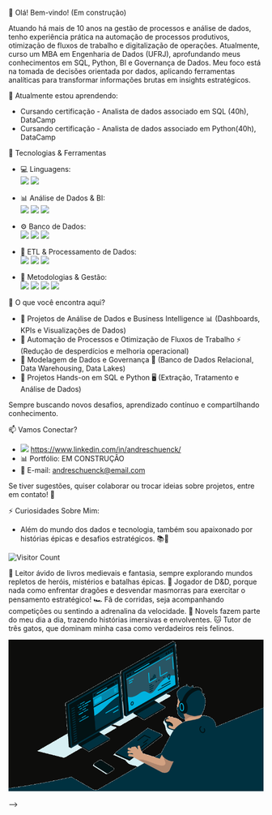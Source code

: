 👋 Olá! Bem-vindo! (Em construção) 

Atuando há mais de 10 anos na gestão de processos e análise de dados, tenho experiência prática na automação de processos produtivos, otimização de fluxos de trabalho e digitalização de operações. Atualmente, curso um MBA em Engenharia de Dados (UFRJ), aprofundando meus conhecimentos em SQL, Python, BI e Governança de Dados. Meu foco está na tomada de decisões orientada por dados, aplicando ferramentas analíticas para transformar informações brutas em insights estratégicos.

🌱 Atualmente estou aprendendo:
- Cursando certificação - Analista de dados associado em SQL (40h), DataCamp
- Cursando certificação - Analista de dados associado em Python(40h), DataCamp

🔧 Tecnologias & Ferramentas  

- 💻 Linguagens:  
  <img src="https://img.shields.io/badge/Python-3776AB?style=for-the-badge&logo=python&logoColor=white" height="20">    <img src="https://img.shields.io/badge/SQL-CC2927?style=for-the-badge&logo=postgresql&logoColor=white" height="20">  

- 📊 Análise de Dados & BI:  
  <img src="https://img.shields.io/badge/Power%20BI-F2C811?style=for-the-badge&logo=power%20bi&logoColor=black" height="20">    <img src="https://img.shields.io/badge/Google%20Data%20Studio-4285F4?style=for-the-badge&logo=google%20analytics&logoColor=white" height="20">    <img src="https://img.shields.io/badge/Microsoft%20Excel-217346?style=for-the-badge&logo=microsoft-excel&logoColor=white" height="20">  

- ⚙️ Banco de Dados:  
  <img src="https://img.shields.io/badge/SQL%20Server-CC2927?style=for-the-badge&logo=microsoft%20sql%20server&logoColor=white" height="20">    <img src="https://img.shields.io/badge/PostgreSQL-336791?style=for-the-badge&logo=postgresql&logoColor=white" height="20">    <img src="https://img.shields.io/badge/MySQL-4479A1?style=for-the-badge&logo=mysql&logoColor=white" height="20">  

- 🔄 ETL & Processamento de Dados:  
  <img src="https://img.shields.io/badge/Data%20Lake-025E8C?style=for-the-badge&logo=databricks&logoColor=white" height="20">    <img src="https://img.shields.io/badge/Map%20Reduce-F37626?style=for-the-badge&logo=apache&logoColor=white" height="20">    <img src="https://img.shields.io/badge/ETL-FF6F00?style=for-the-badge&logo=amazon-s3&logoColor=white" height="20">  

- 📜 Metodologias & Gestão:  
  <img src="https://img.shields.io/badge/Lean%20Manufacturing-0071C5?style=for-the-badge&logo=leanpub&logoColor=white" height="20">    <img src="https://img.shields.io/badge/Six%20Sigma-000000?style=for-the-badge&logo=six-sigma&logoColor=white" height="20">    <img src="https://img.shields.io/badge/Kanban-009688?style=for-the-badge&logo=trello&logoColor=white" height="20">    <img src="https://img.shields.io/badge/PDCA-4CAF50?style=for-the-badge&logo=processwire&logoColor=white" height="20">  


📌 O que você encontra aqui?
- 🔹 Projetos de Análise de Dados e Business Intelligence 📊 (Dashboards, KPIs e Visualizações de Dados)
- 🔹 Automação de Processos e Otimização de Fluxos de Trabalho ⚡ (Redução de desperdícios e melhoria operacional)
- 🔹 Modelagem de Dados e Governança 🏢 (Banco de Dados Relacional, Data Warehousing, Data Lakes)
- 🔹 Projetos Hands-on em SQL e Python 🖥️ (Extração, Tratamento e Análise de Dados)

Sempre buscando novos desafios, aprendizado contínuo e compartilhando conhecimento.

📫 Vamos Conectar?
- <img src="https://img.shields.io/badge/LinkedIn-0077B5?style=for-the-badge&logo=linkedin&logoColor=white" height="20"> https://www.linkedin.com/in/andreschuenck/
- 📊 Portfólio: EM CONSTRUÇÂO
- 📧 E-mail: andreschuenck@email.com

Se tiver sugestões, quiser colaborar ou trocar ideias sobre projetos, entre em contato! 🚀

⚡ Curiosidades Sobre Mim: 
- Além do mundo dos dados e tecnologia, também sou apaixonado por histórias épicas e desafios estratégicos. 📚🎲

![Visitor Count](https://profile-counter.glitch.me/andreschuenck/count.svg)

 🏰 Leitor ávido de livros medievais e fantasia, sempre explorando mundos repletos de heróis, mistérios e batalhas épicas.
 🎲 Jogador de D&D, porque nada como enfrentar dragões e desvendar masmorras para exercitar o pensamento estratégico!
 🏎️ Fã de corridas, seja acompanhando competições ou sentindo a adrenalina da velocidade.
 📖 Novels fazem parte do meu dia a dia, trazendo histórias imersivas e envolventes.
 🐱 Tutor de três gatos, que dominam minha casa como verdadeiros reis felinos.

 
![GIF](https://raw.githubusercontent.com/Potential17/Potential17/master/user%20(2).gif)

-->
